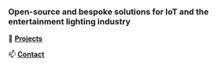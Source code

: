 ### Open-source and bespoke solutions for IoT and the entertainment lighting industry
🔆 **[Projects](https://github.com/gobo-ws/misc/blob/master/projects.md)**   
  	   
📫 **[Contact](mailto:hello@gobo.ws?subject=gobo.ws%20contact)**  
